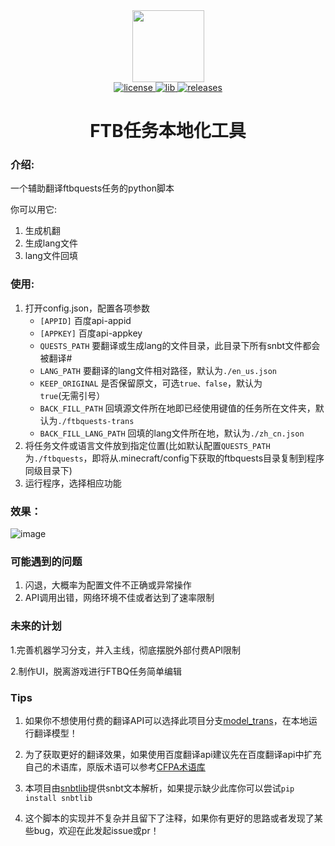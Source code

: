 <div align="center">
  <img width="115" height="115" src="https://i.postimg.cc/QtrcwLL7/icon.png">
</div>
<div align="center">
    <a href="https://github.com/XDawned/FTBQLocalizationTools/blob/main/LICENSE">
        <img src="https://img.shields.io/github/license/mashape/apistatus.svg" alt="license">
    </a>
    <a href="https://github.com/Tryanks/python-snbtlib">
        <img src="https://img.shields.io/badge/lib-snbtlib-brightgreen" alt="lib">
    </a>
    <a href="https://github.com/XDawned/FTBQLocalizationTools/releases/tag/v1.0">
        <img src="https://img.shields.io/badge/releases-1.1-blue" alt="releases">
    </a>

# FTB任务本地化工具
</div>

### 介绍:

一个辅助翻译ftbquests任务的python脚本

你可以用它:
1. 生成机翻
2. 生成lang文件
3. lang文件回填
### 使用:

1. 打开config.json，配置各项参数
    - `[APPID]`  百度api-appid
    - `[APPKEY]` 百度api-appkey
    - `QUESTS_PATH` 要翻译或生成lang的文件目录，此目录下所有snbt文件都会被翻译#
    - `LANG_PATH` 要翻译的lang文件相对路径，默认为`./en_us.json`
    - `KEEP_ORIGINAL` 是否保留原文，可选`true、false`，默认为`true`(无需引号）
    - `BACK_FILL_PATH` 回填源文件所在地即已经使用键值的任务所在文件夹，默认为`./ftbquests-trans`
    - `BACK_FILL_LANG_PATH` 回填的lang文件所在地，默认为`./zh_cn.json`
2. 将任务文件或语言文件放到指定位置(比如默认配置`QUESTS_PATH`为`./ftbquests`，即将从.minecraft/config下获取的ftbquests目录复制到程序同级目录下)
3. 运行程序，选择相应功能
### 效果：
![image](https://img2023.cnblogs.com/blog/2192803/202301/2192803-20230107125912964-39430206.png)

### 可能遇到的问题
1. 闪退，大概率为配置文件不正确或异常操作
2. API调用出错，网络环境不佳或者达到了速率限制

### 未来的计划
1.完善机器学习分支，并入主线，彻底摆脱外部付费API限制

2.制作UI，脱离游戏进行FTBQ任务简单编辑

### Tips
1. 如果你不想使用付费的翻译API可以选择此项目分支[model_trans](https://github.com/XDawned/FTBQLocalizationTools/tree/model_trans)，在本地运行翻译模型！

2. 为了获取更好的翻译效果，如果使用百度翻译api建议先在百度翻译api中扩充自己的术语库，原版术语可以参考[CFPA术语库](https://github.com/CFPAOrg/Glossary)

3. 本项目由[snbtlib](https://github.com/Tryanks/python-snbtlib)提供snbt文本解析，如果提示缺少此库你可以尝试`pip install snbtlib`

4. 这个脚本的实现并不复杂并且留下了注释，如果你有更好的思路或者发现了某些bug，欢迎在此发起issue或pr！

